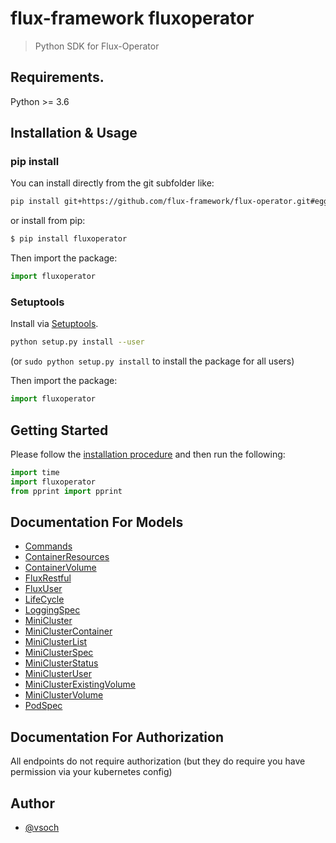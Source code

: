 # flux-framework fluxoperator

> Python SDK for Flux-Operator

## Requirements.

Python >= 3.6

## Installation & Usage

### pip install

You can install directly from the git subfolder like:

```bash
pip install git+https://github.com/flux-framework/flux-operator.git#egg=subdir&subdirectory=sdk/python/v1alpha1
```

or install from pip:

```bash
$ pip install fluxoperator
```

Then import the package:

```python
import fluxoperator
```

### Setuptools

Install via [Setuptools](http://pypi.python.org/pypi/setuptools).

```sh
python setup.py install --user
```

(or `sudo python setup.py install` to install the package for all users)

Then import the package:

```python
import fluxoperator
```

## Getting Started

Please follow the [installation procedure](#installation--usage) and then run the following:

```python
import time
import fluxoperator
from pprint import pprint
```

## Documentation For Models

 - [Commands](Commands.md)
 - [ContainerResources](dContainerResources.md)
 - [ContainerVolume](ContainerVolume.md)
 - [FluxRestful](FluxRestful.md)
 - [FluxUser](FluxUser.md)
 - [LifeCycle](LifeCycle.md)
 - [LoggingSpec](LoggingSpec.md)
 - [MiniCluster](MiniCluster.md)
 - [MiniClusterContainer](MiniClusterContainer.md)
 - [MiniClusterList](MiniClusterList.md)
 - [MiniClusterSpec](MiniClusterSpec.md)
 - [MiniClusterStatus](MiniClusterStatus.md)
 - [MiniClusterUser](MiniClusterUser.md)
 - [MiniClusterExistingVolume](MiniClusterExistingVolume.md)
 - [MiniClusterVolume](MiniClusterVolume.md)
 - [PodSpec](PodSpec.md)


## Documentation For Authorization

 All endpoints do not require authorization (but they do require you have permission via your kubernetes config)

## Author

- [@vsoch](https://github.com/vsoch)
